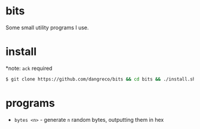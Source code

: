 # bits
Some small utility programs I use.

# install

\*note: `ack` required

```sh
$ git clone https://github.com/dangreco/bits && cd bits && ./install.sh
```

# programs

- `bytes <n>` - generate `n` random bytes, outputting them in hex
